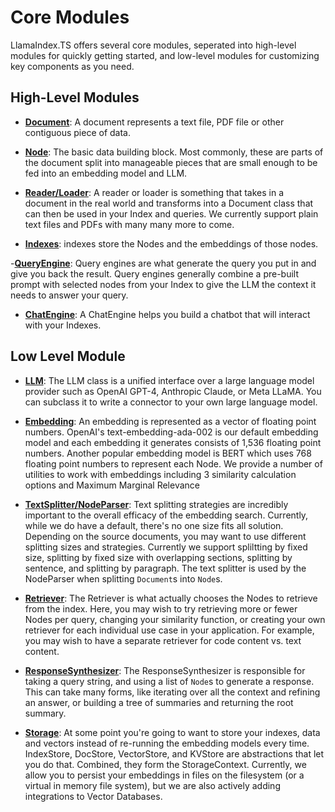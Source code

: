 # Core Modules

LlamaIndex.TS offers several core modules, seperated into high-level modules for quickly getting started, and low-level modules for customizing key components as you need.

## High-Level Modules

- [**Document**](./high_level/documents_and_nodes.md): A document represents a text file, PDF file or other contiguous piece of data.

- [**Node**](./high_level/documents_and_nodes.md): The basic data building block. Most commonly, these are parts of the document split into manageable pieces that are small enough to be fed into an embedding model and LLM.

- [**Reader/Loader**](./high_level/data_loader.md): A reader or loader is something that takes in a document in the real world and transforms into a Document class that can then be used in your Index and queries. We currently support plain text files and PDFs with many many more to come.

- [**Indexes**](./high_level/data_index.md): indexes store the Nodes and the embeddings of those nodes.

-[**QueryEngine**](./high_level/query_engine.md): Query engines are what generate the query you put in and give you back the result. Query engines generally combine a pre-built prompt with selected nodes from your Index to give the LLM the context it needs to answer your query.

- [**ChatEngine**](./high_level/chat_engine.md): A ChatEngine helps you build a chatbot that will interact with your Indexes.

## Low Level Module

- [**LLM**](./low_level/llm.md): The LLM class is a unified interface over a large language model provider such as OpenAI GPT-4, Anthropic Claude, or Meta LLaMA. You can subclass it to write a connector to your own large language model.

- [**Embedding**](./low_level/embedding.md): An embedding is represented as a vector of floating point numbers. OpenAI's text-embedding-ada-002 is our default embedding model and each embedding it generates consists of 1,536 floating point numbers. Another popular embedding model is BERT which uses 768 floating point numbers to represent each Node. We provide a number of utilities to work with embeddings including 3 similarity calculation options and Maximum Marginal Relevance

- [**TextSplitter/NodeParser**](./low_level/text_splitter.md): Text splitting strategies are incredibly important to the overall efficacy of the embedding search. Currently, while we do have a default, there's no one size fits all solution. Depending on the source documents, you may want to use different splitting sizes and strategies. Currently we support spliltting by fixed size, splitting by fixed size with overlapping sections, splitting by sentence, and splitting by paragraph. The text splitter is used by the NodeParser when splitting `Document`s into `Node`s.

- [**Retriever**](./low_level/retriever.md): The Retriever is what actually chooses the Nodes to retrieve from the index. Here, you may wish to try retrieving more or fewer Nodes per query, changing your similarity function, or creating your own retriever for each individual use case in your application. For example, you may wish to have a separate retriever for code content vs. text content.

- [**ResponseSynthesizer**](./low_level/response_synthesizer.md): The ResponseSynthesizer is responsible for taking a query string, and using a list of `Node`s to generate a response. This can take many forms, like iterating over all the context and refining an answer, or building a tree of summaries and returning the root summary.

- [**Storage**](./low_level/storage.md): At some point you're going to want to store your indexes, data and vectors instead of re-running the embedding models every time. IndexStore, DocStore, VectorStore, and KVStore are abstractions that let you do that. Combined, they form the StorageContext. Currently, we allow you to persist your embeddings in files on the filesystem (or a virtual in memory file system), but we are also actively adding integrations to Vector Databases.
